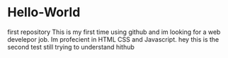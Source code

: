 # Hello-World
first repository
This is my first time using github and im looking for a web develepor job. Im profecient in HTML CSS and Javascript.
hey this is the second test still trying to understand hithub
